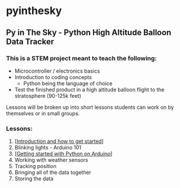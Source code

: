 # pyinthesky

## Py in The Sky - Python High Altitude Balloon Data Tracker

### This is a STEM project meant to teach the following:

- Microcontroller / electronics basics
- Introduction to coding concepts
  - Python being the language of choice
- Test the finished product in a high altitude balloon flight to the stratosphere (90-125k feet)

Lessons will be broken up into short lessons students can work on by themselves or in small groups. 

### Lessons:

1. [[Introduction and how to get started](https://github.com/StateFarm-STEM/pyinthesky/tree/main/lesson1#lesson-1-introduction-and-how-to-get-started)]
1. Blinking lights - Arduino 101
1. [[Getting started with Python on Arduino](https://github.com/StateFarm-STEM/pyinthesky/tree/main/lesson3-new#welcome-to-lesson-3)]
1. Working with weather sensors
1. Tracking position
1. Bringing all of the data together
1. Storing the data







